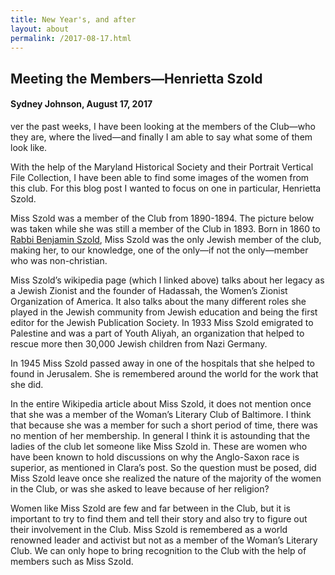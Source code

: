 ```yaml
---
title: New Year's, and after
layout: about
permalink: /2017-08-17.html
---
```


## Meeting the Members—Henrietta Szold
#### Sydney Johnson, August 17, 2017

ver the past weeks, I have been looking at the members of the Club—who they are, where the lived—and finally I am able to say what some of them look like.

With the help of the Maryland Historical Society and their Portrait Vertical File Collection,  I have been able to find some images of the women from this club. For this blog post I wanted to focus on one in particular, Henrietta Szold.

Miss Szold was a member of the Club from 1890-1894. The picture below was taken while she was still a member of the Club in 1893. Born in 1860 to [Rabbi Benjamin Szold](https://en.wikipedia.org/wiki/Henrietta_Szold), Miss Szold was the only Jewish member of the club, making her, to our knowledge, one of the only—if not the only—member who was non-christian.

Miss Szold’s wikipedia page (which I linked above) talks about her legacy as a Jewish Zionist and the founder of Hadassah, the Women’s Zionist Organization of America. It also talks about the many different roles she played in the Jewish community from Jewish education and being the first editor for the Jewish Publication Society. In 1933 Miss Szold emigrated to Palestine and was a part of Youth Aliyah, an organization that helped to rescue more then 30,000 Jewish children from Nazi Germany.

In 1945 Miss Szold passed away in one of the hospitals that she helped to found in Jerusalem. She is remembered around the world for the work that she did.

In the entire Wikipedia article about Miss Szold, it does not mention once that she was a member of the Woman’s Literary Club of Baltimore. I think that because she was a member for such a short period of time, there was no mention of her membership. In general I think it is astounding that the ladies of the club let someone like Miss Szold in. These are women who have been known to hold discussions on why the Anglo-Saxon race is superior, as mentioned in Clara’s post. So the question must be posed, did Miss Szold leave once she realized the nature of the majority of the women in the Club, or was she asked to leave because of her religion?

Women like Miss Szold are few and far between in the Club, but it is important to try to find them and tell their story and also try to figure out their involvement in the Club. Miss Szold is remembered as a world renowned leader and activist but not as a member of the Woman’s Literary Club. We can only hope to bring recognition to the Club with the help of members such as Miss Szold.